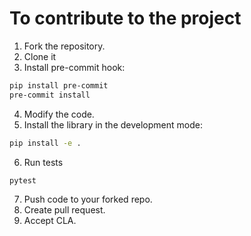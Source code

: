 # To contribute to the project

1. Fork the repository.
2. Clone it 
3. Install pre-commit hook:
```bash
pip install pre-commit
pre-commit install
```
4. Modify the code.
5. Install the library in the development mode:
```bash
pip install -e .
```
6. Run tests
```bash
pytest
```
7. Push code to your forked repo.
8. Create pull request.
9. Accept CLA.